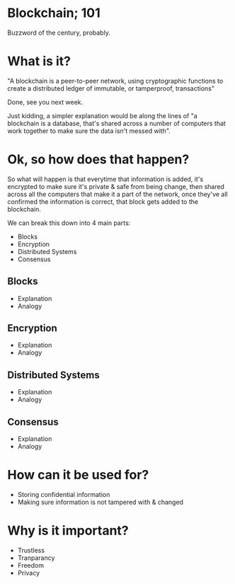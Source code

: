 # Blockchain; 101

Buzzword of the century, probably.

# What is it?

"A blockchain is a peer-to-peer network, using cryptographic functions to create a distributed ledger of immutable, or tamperproof, transactions"

Done, see you next week.

Just kidding, a simpler explanation would be along the lines of "a blockchain is a database, that's shared across a number of computers that work together to make sure the data isn't messed with".

# Ok, so how does that happen?

So what will happen is that everytime that information is added, it's encrypted to make sure it's private & safe from being change, then shared across all the computers that make it a part of the network, once they've all confirmed the information is correct, that block gets added to the blockchain. 

We can break this down into 4 main parts:

- Blocks
- Encryption
- Distributed Systems
- Consensus

## Blocks

- Explanation
- Analogy

<!--- 
 
- You have a business that is raising money
- You recieve your first donations from 4 strangers 1️⃣, 2️⃣, 3️⃣ & 4️⃣
- Those transactions are saved into a block 🔢
- That block is check by all nodes / computers and verified to be true.
- Another 4 people send money, so another block is created to fit those new transactions 🔢⛓🔢
- Then another set of 4 people each send more money 🔢⛓🔢⛓🔢 ... Can you see the block & chains, blockchain forming.

OR

- Say you're saving money for a holiday with friends
- You set up a joint account
- You each put your share of the money into a joint account
- Everyone can then see the account has been filled, so you all confirm you have reached your target
- Then you start a new joint account for another holiday, ect.

-->

## Encryption

- Explanation
- Analogy

## Distributed Systems

- Explanation
- Analogy

## Consensus

- Explanation
- Analogy

# How can it be used for?

- Storing confidential information
- Making sure information is not tampered with & changed

# Why is it important?

- Trustless
- Tranparancy
- Freedom
- Privacy
